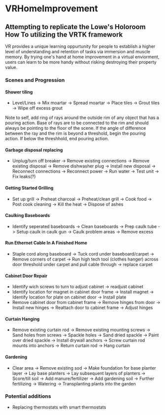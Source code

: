 # VRHomeImprovement
## Attempting to replicate the Lowe's Holoroom How To utilizing the VRTK framework

VR provides a unique learning oppurtunity for people to establish a higher level of understanding and retention of tasks via immersion and muscle memory. By trying one's hand at home improvement in a virtual enviorment, users can learn to be more handy without risking destroying their property value.

### Scenes and Progression

#### Shower tiling

  + Level/Lines -> Mix moartar -> Spread moartar -> Place tiles -> Grout tiles -> Wipe off excess grout
  
  Note to self, add ring of rays around the outside rim of any object that has a pouring action. Base of rays are to be connected to the rim and should always be pointing to the floor of the scene. If the angle of difference between the ray and the rim is beyond a threshold, begin the pouring action. If below the threshhold, end pouring action.

#### Garbage disposal replacing

  + Unplug/turn off breaker -> Remove existing connections -> Remove existing disposal -> Remove dishwasher plug -> Install new disposal -> Reconnect connections -> Reconnect power -> Run water -> Test unit -> Fix leaks(?)

#### Getting Started Grilling

  + Set up grill -> Preheat charcoal -> Preheat/clean grill -> Cook food -> Post cook cleaning -> Kill the heat -> Dispose of ashes
  
#### Caulking Baseboards

  + Identify seperated baseboards -> Clean baseboards -> Prep caulk tube -> Setup caulk in caulk gun -> Caulk problem areas -> Remove excess
  
#### Run Ethernet Cable In A Finished Home

  + Staple cord along baseboard -> Tuck cord under baseboard/carpet -> Remove corners of carpet -> Run high tech tool (clothes hanger) across door threshold under carpet and pull cable through -> replace carpet
  
#### Cabinet Door Repair

  + Identify wich screws to turn to adjust cabinet -> readjust cabinet
  + Identify location for magnet in cabinet door frame -> Install magnet -> Identify location for plate on cabinet door -> Install plate
  + Remove cabinet door from cabinet frame -> Remove hinges from door -> Install new hinges -> Reattach door to cabinet frame -> Adjust hinges
  
#### Curtain Hanging

  + Remove existing curtain rod -> Remove existing mounting screws -> Sand holes from screws -> Spackle holes -> Sand dried spackle ->  Paint over dried spackle -> Install drywall anchors -> Screw curtain rod mounts into anchors -> Return curtain rod -> Hang curtain
 
#### Gardening
  + Clear area -> Remove existing sod -> Make foundation for base planter layer -> Lay base planters -> Lay subsequent layers of planters -> Score/till soil -> Add manure/fertilizer -> Add gardening soil -> Further fertilizing -> Watering -> Transplanting plants into the garden
  
 ### Potential additions
 
  + Replacing thermostats with smart thermostats
